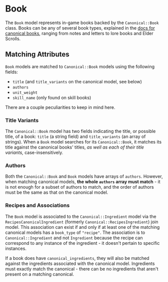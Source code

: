 # Book

The `Book` model represents in-game books backed by the `Canonical::Book` class. Books can be any of several book types, explained in the [docs for canonical books](/docs/canonical_models/canonical-book.md), ranging from notes and letters to lore books and Elder Scrolls.

## Matching Attributes

`Book` models are matched to `Canonical::Book` models using the following fields:

* `title` (and `title_variants` on the canonical model, see below)
* `authors`
* `unit_weight`
* `skill_name` (only found on skill books)

There are a couple peculiarities to keep in mind here.

### Title Variants

The `Canonical::Book` model has two fields indicating the title, or possible title, of a book: `title` (a string field) and `title_variants` (an array of strings). When a `Book` model searches for its `Canonical::Book`, it matches its title against the canonical books' titles, _as well as each of their title variants,_ case-insensitively.

### Authors

Both the `Canonical::Book` and `Book` models have arrays of `authors`. However, when matching canonical models, **the whole `authors` array must match** - it is not enough for a subset of authors to match, and the order of authors must be the same as that on the canonical model.

### Recipes and Associations

The `Book` model is associated to the `Canonical::Ingredient` model via the `RecipesCanonicalIngredient` (formerly `Canonical::RecipesIngredient`) join model. This association can exist if and only if at least one of the matching canonical models has a `book_type` of `"recipe"`. The association is to `Canonical::Ingredient` and not `Ingredient` because the recipe can correspond to any instance of the ingredient - it doesn't pertain to specific instances.

If a book does have `canonical_ingredients`, they will also be matched against the ingredients associated with the canonical model. Ingredients must exactly match the canonical - there can be no ingredients that aren't present on a matching canonical.
